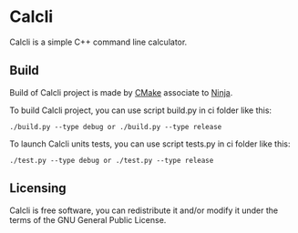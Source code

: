 # Calcli

Calcli is a simple C++ command line calculator. 

## Build
Build of Calcli project is made by [CMake](https://cmake.org/) associate to [Ninja](https://ninja-build.org/). 

To build Calcli project, you can use script build.py in ci folder like this:

	./build.py --type debug or ./build.py --type release

To launch Calcli units tests, you can use script tests.py in ci folder like this:

	./test.py --type debug or ./test.py --type release

## Licensing
Calcli is free software, you can redistribute it and/or modify it under the terms of the GNU General Public License.
